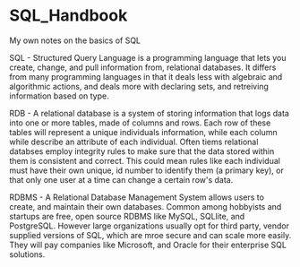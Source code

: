 # SQL_Handbook
My own notes on the basics of SQL 

SQL - Structured Query Language is a programming language that lets you create, change, and pull information from, relational databases. It differs from many             programming languages in that     it deals less with algebraic and algorithmic actions, and deals more with declaring sets, and retreiving information               based on type. 

RDB - A relational database is a system of storing information that logs data into one or more tables, made of columns and rows. Each row of these tables will             represent a unique individuals information, while each column while describe an attribute of each individual. Often tiems relational databses employ integrity       rules to make sure that the data stored within them is consistent and correct. This could mean rules like each individual must have their own unique, id             number to identify them (a primary key), or that only one user at a time can change a certain row's data. 

RDBMS - A Relational Database Management System allows users to create, and maintain their own databases. Common among hobbyists and startups are free, open source         RDBMS like MySQL, SQLlite, and PostgreSQL. However large organizations usually opt for third party, vendor supplied versions of SQL, which are mroe secure           and can scale more easily. They will pay companies like Microsoft, and Oracle for their enterprise SQL solutions. 
